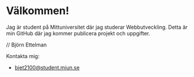 # Välkommen!
Jag är student på Mittuniversitet där jag studerar Webbutveckling.
Detta är min GitHub där jag kommer publicera projekt och uppgifter.

// Björn Ettelman

Kontakta mig: 
* bjet2100@student.miun.se